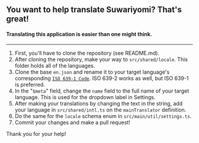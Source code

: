 ## You want to help translate Suwariyomi? That's great!

#### Translating this application is easier than one might think.

---

1. First, you'll have to clone the repository (see README.md).
2. After cloning the repository, make your way to `src/shared/locale`. This folder holds all of the languages.
3. Clone the base `en.json` and rename it to your target language's corresponding [`ISO 639-1 Code`](https://www.loc.gov/standards/iso639-2/php/code_list.php). ISO 639-2 works as well, but ISO 639-1 is preferred.
4. In the "`$meta`" field, change the `name` field to the full name of your target language. This is used for the dropdown label in Settings.
5. After making your translations by changing the text in the string, add your language in `src/shared/intl.ts` on the `mainTranslator` definition.
6. Do the same for the `locale` schema enum in `src/main/util/settings.ts`.
7. Commit your changes and make a pull request!

Thank you for your help!
